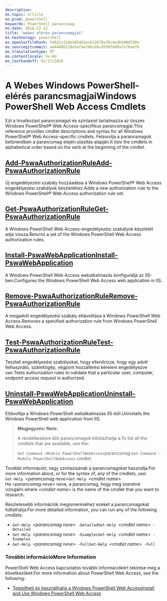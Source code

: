 ```yaml
---
description: 
ms.topic: article
ms.prod: powershell
keywords: PowerShell parancsmag
ms.date: 2016-12-12
title: "webes elérés parancsmagjai"
ms.technology: powershell
ms.openlocfilehash: 54821c318b165461ec613678a39c4e3b500dfd0e
ms.sourcegitcommit: a444406120e5af4e746cbbc0558fe89a7e78aef6
ms.translationtype: MT
ms.contentlocale: hu-HU
ms.lasthandoff: 01/17/2018
---
```

# <a name="windows-powershell-web-access-cmdlets"></a><span data-ttu-id="538b0-103">A Webes Windows PowerShell-elérés parancsmagjai</span><span class="sxs-lookup"><span data-stu-id="538b0-103">Windows PowerShell Web Access Cmdlets</span></span>

<span data-ttu-id="538b0-104">Ezt a hivatkozást parancsmagot és szintaxist tartalmazza az összes Windows PowerShell® Web Access-specifikus parancsmagjai.</span><span class="sxs-lookup"><span data-stu-id="538b0-104">This reference provides cmdlet descriptions and syntax for all Windows PowerShell® Web Access-specific cmdlets.</span></span> <span data-ttu-id="538b0-105">Felsorolja a parancsmagok betűrendben a parancsmag elején utasítás alapján.</span><span class="sxs-lookup"><span data-stu-id="538b0-105">It lists the cmdlets in alphabetical order based on the verb at the beginning of the cmdlet.</span></span>

## <a name="add-pswaauthorizationruleadd-pswaauthorizationrulemd"></a>[<span data-ttu-id="538b0-106">Add-PswaAuthorizationRule</span><span class="sxs-lookup"><span data-stu-id="538b0-106">Add-PswaAuthorizationRule</span></span>](add-pswaauthorizationrule.md)

<span data-ttu-id="538b0-107">Új engedélyezési szabály hozzáadása a Windows PowerShell® Web Access engedélyezési szabályok készletéhez.</span><span class="sxs-lookup"><span data-stu-id="538b0-107">Adds a new authorization rule to the Windows PowerShell® Web Access authorization rule set.</span></span>

## <a name="get-pswaauthorizationruleget-pswaauthorizationrulemd"></a>[<span data-ttu-id="538b0-108">Get-PswaAuthorizationRule</span><span class="sxs-lookup"><span data-stu-id="538b0-108">Get-PswaAuthorizationRule</span></span>](get-pswaauthorizationrule.md)

<span data-ttu-id="538b0-109">A Windows PowerShell Web Access-engedélyezési szabályok készletét adja vissza.</span><span class="sxs-lookup"><span data-stu-id="538b0-109">Returns a set of the Windows PowerShell Web Access authorization rules.</span></span>

## <a name="install-pswawebapplicationinstall-pswawebapplicationmd"></a>[<span data-ttu-id="538b0-110">Install-PswaWebApplication</span><span class="sxs-lookup"><span data-stu-id="538b0-110">Install-PswaWebApplication</span></span>](install-pswawebapplication.md)

<span data-ttu-id="538b0-111">A Windows PowerShell Web Access webalkalmazás konfigurálja az IIS-ben.</span><span class="sxs-lookup"><span data-stu-id="538b0-111">Configures the Windows PowerShell Web Access web application in IIS.</span></span>

## <a name="remove-pswaauthorizationruleremove-pswaauthorizationrulemd"></a>[<span data-ttu-id="538b0-112">Remove-PswaAuthorizationRule</span><span class="sxs-lookup"><span data-stu-id="538b0-112">Remove-PswaAuthorizationRule</span></span>](remove-pswaauthorizationrule.md)

<span data-ttu-id="538b0-113">A megadott engedélyezési szabály eltávolítása a Windows PowerShell Web Access.</span><span class="sxs-lookup"><span data-stu-id="538b0-113">Removes a specified authorization rule from Windows PowerShell Web Access.</span></span>

## <a name="test-pswaauthorizationruletest-pswaauthorizationrulemd"></a>[<span data-ttu-id="538b0-114">Test-PswaAuthorizationRule</span><span class="sxs-lookup"><span data-stu-id="538b0-114">Test-PswaAuthorizationRule</span></span>](test-pswaauthorizationrule.md)

<span data-ttu-id="538b0-115">Teszteli engedélyezési szabályokat, hogy ellenőrizze, hogy egy adott felhasználó, számítógép, végpont hozzáférési kérelem engedélyezve van.</span><span class="sxs-lookup"><span data-stu-id="538b0-115">Tests authorization rules to validate that a particular user, computer, endpoint access request is authorized.</span></span>

## <a name="uninstall-pswawebapplicationuninstall-pswawebapplicationmd"></a>[<span data-ttu-id="538b0-116">Uninstall-PswaWebApplication</span><span class="sxs-lookup"><span data-stu-id="538b0-116">Uninstall-PswaWebApplication</span></span>](uninstall-pswawebapplication.md)

<span data-ttu-id="538b0-117">Eltávolítja a Windows PowerShell webalkalmazás IIS-ből.</span><span class="sxs-lookup"><span data-stu-id="538b0-117">Uninstalls the Windows PowerShell web application from IIS.</span></span>

><span data-ttu-id="538b0-118">**Megjegyzés:**:</span><span class="sxs-lookup"><span data-stu-id="538b0-118">**Note**:</span></span>
>
><span data-ttu-id="538b0-119">A rendelkezésre álló parancsmagok kilistázhatja a:</span><span class="sxs-lookup"><span data-stu-id="538b0-119">To list all the cmdlets that are available, use the:</span></span>
>
> <span data-ttu-id="538b0-120">`Get-Command –Module PowerShellWebAccess`parancsmag.</span><span class="sxs-lookup"><span data-stu-id="538b0-120">`Get-Command –Module PowerShellWebAccess` cmdlet.</span></span>

<span data-ttu-id="538b0-121">További információt, vagy szintaxisának a parancsmagokat használja:</span><span class="sxs-lookup"><span data-stu-id="538b0-121">For more information about, or for the syntax of, any of the cmdlets, use:</span></span>  
<span data-ttu-id="538b0-122">`Get-Help `*&lt;parancsmag neve&gt;*</span><span class="sxs-lookup"><span data-stu-id="538b0-122">`Get-Help `*&lt;cmdlet name&gt;*</span></span>  
<span data-ttu-id="538b0-123">Ha  *&lt;parancsmag neve&gt;*  neve, a parancsmag, hogy meg szeretné vizsgálni.</span><span class="sxs-lookup"><span data-stu-id="538b0-123">where *&lt;cmdlet name&gt;* is the name of the cmdlet that you want to research.</span></span>

<span data-ttu-id="538b0-124">Részletesebb információk megismeréséhez ezeket a parancsmagokat futtathatja:</span><span class="sxs-lookup"><span data-stu-id="538b0-124">For more detailed information, you can run any of the following cmdlets:</span></span>

- <span data-ttu-id="538b0-125">`Get-Help `*&lt;parancsmag neve&gt;*` -Detailed`</span><span class="sxs-lookup"><span data-stu-id="538b0-125">`Get-Help `*&lt;cmdlet name&gt;*` -Detailed`</span></span>
- <span data-ttu-id="538b0-126">`Get-Help `*&lt;parancsmag neve&gt;*` -Examples`</span><span class="sxs-lookup"><span data-stu-id="538b0-126">`Get-Help `*&lt;cmdlet name&gt;*` -Examples`</span></span>
- <span data-ttu-id="538b0-127">`Get-Help `*&lt;parancsmag neve&gt;*` -Full`</span><span class="sxs-lookup"><span data-stu-id="538b0-127">`Get-Help `*&lt;cmdlet name&gt;*` -Full`</span></span>

### <a name="more-information"></a><span data-ttu-id="538b0-128">További információ</span><span class="sxs-lookup"><span data-stu-id="538b0-128">More Information</span></span>

<span data-ttu-id="538b0-129">PowerShell Web Access kapcsolatos további információkért tekintse meg a következőket:</span><span class="sxs-lookup"><span data-stu-id="538b0-129">For more information about PowerShell Web Access, see the following:</span></span>

- [<span data-ttu-id="538b0-130">Telepítheti és használhatja a Windows PowerShell Web Access</span><span class="sxs-lookup"><span data-stu-id="538b0-130">Install and Use Windows PowerShell Web Access</span></span>](../install-and-use-windows-powershell-web-access.md)

